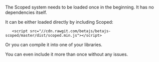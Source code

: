 The Scoped system needs to be loaded once in the beginning. It has no dependencies itself.

It can be either loaded directly by including Scoped:
```
   <script src="//cdn.rawgit.com/betajs/betajs-scoped/master/dist/scoped.min.js"></script>
```

Or you can compile it into one of your libraries.

You can even include it more than once without any issues.  